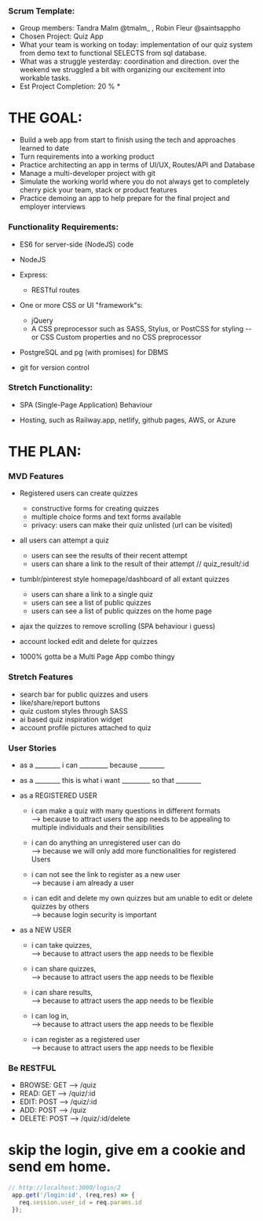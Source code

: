 ### Scrum Template:

* Group members: Tandra Malm @tmalm_ , Robin Fleur @saintsappho 
* Chosen Project: Quiz App
* What your team is working on today: implementation of our quiz system from demo text to functional SELECTS from sql database.
* What was a struggle yesterday: coordination and direction. over the weekend we struggled a bit with organizing our excitement into workable tasks.
* Est Project Completion: 20 % * 

# THE GOAL:

* Build a web app from start to finish using the tech and approaches learned to date
* Turn requirements into a working product
* Practice architecting an app in terms of UI/UX, Routes/API and Database
* Manage a multi-developer project with git
* Simulate the working world where you do not always get to completely cherry pick your team, stack or product features
* Practice demoing an app to help prepare for the final project and employer interviews

### Functionality Requirements:
* ES6 for server-side (NodeJS) code

* NodeJS

* Express:
    * RESTful routes

* One or more CSS or UI "framework"s:
    * jQuery
    * A CSS preprocessor such as SASS, Stylus, or PostCSS for styling -- or CSS Custom properties and no CSS preprocessor

* PostgreSQL and pg (with promises) for DBMS

* git for version control

### Stretch Functionality: 
* SPA (Single-Page Application) Behaviour

* Hosting, such as Railway.app, netlify, github pages, AWS, or Azure


# THE PLAN:

### MVD Features 
* Registered users can create quizzes
  * constructive forms for creating quizzes
  * multiple choice forms and text forms available
  * privacy: users can make their quiz unlisted (url can be visited)

* all users can attempt a quiz
  * users can see the results of their recent attempt
  * users can share a link to the result of their attempt // quiz_result/:id

* tumblr/pinterest style homepage/dashboard of all extant quizzes 
  * users can share a link to a single quiz
  * users can see a list of public quizzes
  * users can see a list of public quizzes on the home page

* ajax the quizzes to remove scrolling (SPA behaviour i guess)
* account locked edit and delete for quizzes
* 1000% gotta be a Multi Page App combo thingy


###  Stretch Features
* search bar for public quizzes and users
* like/share/report buttons
* quiz custom styles through SASS
* ai based quiz inspiration widget
* account profile pictures attached to quiz

###  User Stories 
* as a ________ i can _________ because ________
* as a ________ this is what i want _________ so that ________

* as a REGISTERED USER 
  - i can make a quiz with many questions in different formats  
            --> because to attract users the app needs to be appealing to multiple individuals and their sensibilities

  - i can do anything an unregistered user can do  
            --> because we will only add more functionalities for registered Users 

  - i can not see the link to register as a new user  
            --> because i am already a user

  - i can edit and delete my own quizzes but am unable to edit or delete quizzes by others  
            --> because login security is important

* as a NEW USER 
  - i can take quizzes,                      
            --> because to attract users the app needs to be flexible

  - i can share quizzes,                     
            --> because to attract users the app needs to be flexible

  - i can share results,                     
            --> because to attract users the app needs to be flexible

  - i can log in,                           
            --> because to attract users the app needs to be flexible

  - i can register as a registered user      
            --> because to attract users the app needs to be flexible



###  Be RESTFUL 
* BROWSE:  GET   -->  /quiz
* READ:    GET   -->  /quiz/:id
* EDIT:    POST  -->  /quiz/:id
* ADD:     POST  -->  /quiz
* DELETE:  POST  -->  /quiz/:id/delete


# skip the login, give em a cookie and send em home.

```js
// http://localhost:3000/login/2
 app.get('/login:id', (req,res) => {
   req.session.user_id = req.params.id
 }); 
 ```